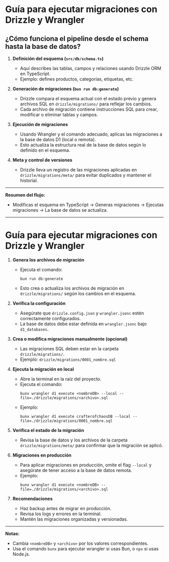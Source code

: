 # Guía para ejecutar migraciones con Drizzle y Wrangler

## ¿Cómo funciona el pipeline desde el schema hasta la base de datos?

1. **Definición del esquema (`src/db/schema.ts`)**
   - Aquí describes las tablas, campos y relaciones usando Drizzle ORM en TypeScript.
   - Ejemplo: defines productos, categorías, etiquetas, etc.

2. **Generación de migraciones (`bun run db:generate`)**
   - Drizzle compara el esquema actual con el estado previo y genera archivos SQL en `drizzle/migrations/` para reflejar los cambios.
   - Cada archivo de migración contiene instrucciones SQL para crear, modificar o eliminar tablas y campos.

3. **Ejecución de migraciones**
   - Usando Wrangler y el comando adecuado, aplicas las migraciones a la base de datos D1 (local o remota).
   - Esto actualiza la estructura real de la base de datos según lo definido en el esquema.

4. **Meta y control de versiones**
   - Drizzle lleva un registro de las migraciones aplicadas en `drizzle/migrations/meta/` para evitar duplicados y mantener el historial.

---

**Resumen del flujo:**
- Modificas el esquema en TypeScript → Generas migraciones → Ejecutas migraciones → La base de datos se actualiza.

---

# Guía para ejecutar migraciones con Drizzle y Wrangler

1. **Genera los archivos de migración**
   - Ejecuta el comando:
     ```pwsh
     bun run db:generate
     ```
   - Esto crea o actualiza los archivos de migración en `drizzle/migrations/` según los cambios en el esquema.

2. **Verifica la configuración**
   - Asegúrate que `drizzle.config.json` y `wrangler.jsonc` estén correctamente configurados.
   - La base de datos debe estar definida en `wrangler.jsonc` bajo `d1_databases`.

3. **Crea o modifica migraciones manualmente (opcional)**
   - Las migraciones SQL deben estar en la carpeta `drizzle/migrations/`.
   - Ejemplo: `drizzle/migrations/0001_nombre.sql`

4. **Ejecuta la migración en local**
   - Abre la terminal en la raíz del proyecto.
   - Ejecuta el comando:
     ```pwsh
     bunx wrangler d1 execute <nombreDB> --local --file=./drizzle/migrations/<archivo>.sql
     ```
   - Ejemplo:
     ```pwsh
     bunx wrangler d1 execute crafterofchaosDB --local --file=./drizzle/migrations/0001_nombre.sql
     ```

5. **Verifica el estado de la migración**
   - Revisa la base de datos y los archivos de la carpeta `drizzle/migrations/meta/` para confirmar que la migración se aplicó.

6. **Migraciones en producción**
   - Para aplicar migraciones en producción, omite el flag `--local` y asegúrate de tener acceso a la base de datos remota.
   - Ejemplo:
     ```pwsh
     bunx wrangler d1 execute <nombreDB> --file=./drizzle/migrations/<archivo>.sql
     ```

7. **Recomendaciones**
   - Haz backup antes de migrar en producción.
   - Revisa los logs y errores en la terminal.
   - Mantén las migraciones organizadas y versionadas.

---

**Notas:**
- Cambia `<nombreDB>` y `<archivo>` por los valores correspondientes.
- Usa el comando `bunx` para ejecutar wrangler si usas Bun, o `npx` si usas Node.js.
